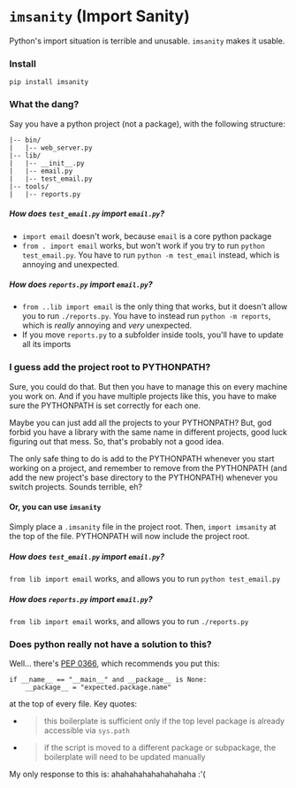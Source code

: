 # `imsanity` (Import Sanity)

Python's import situation is terrible and unusable. `imsanity` makes it usable.

### Install
`pip install imsanity`

### What the dang?
Say you have a python project (not a package), with the following structure:
```
|-- bin/
|   |-- web_server.py
|-- lib/
|   |-- __init__.py
|   |-- email.py
|   |-- test_email.py
|-- tools/
|   |-- reports.py
```

##### How does `test_email.py` import `email.py`?
- `import email` doesn't work, because `email` is a core python package
- `from . import email` works, but won't work if you try to run `python test_email.py`. You have to run `python -m test_email` instead, which is annoying and unexpected.

##### How does `reports.py` import `email.py`?
- `from ..lib import email` is the only thing that works, but it doesn't allow you to run `./reports.py`. You have to instead run `python -m reports`, which is *really* annoying and *very* unexpected.
- If you move `reports.py` to a subfolder inside tools, you'll have to update all its imports

### I guess add the project root to PYTHONPATH?
Sure, you could do that. But then you have to manage this on every machine you work on. And if you have multiple projects like this, you have to make sure the PYTHONPATH is set correctly for each one.

Maybe you can just add all the projects to your PYTHONPATH? But, god forbid you have a library with the same name in different projects, good luck figuring out that mess. So, that's probably not a good idea.

The only safe thing to do is add to the PYTHONPATH whenever you start working on a project, and remember to remove from the PYTHONPATH (and add the new project's base directory to the PYTHONPATH) whenever you switch projects. Sounds terrible, eh?

#### Or, you can use `imsanity`

Simply place a `.imsanity` file in the project root. Then, `import imsanity` at the top of the file. PYTHONPATH will now include the project root.

##### How does `test_email.py` import `email.py`?
`from lib import email` works, and allows you to run `python test_email.py`

##### How does `reports.py` import `email.py`?
`from lib import email` works, and allows you to run `./reports.py`

### Does python really not have a solution to this?

Well... there's [PEP 0366](https://www.python.org/dev/peps/pep-0366/), which recommends you put this:
```
if __name__ == "__main__" and __package__ is None:
    __package__ = "expected.package.name"
```
at the top of every file. Key quotes:
- > this boilerplate is sufficient only if the top level package is already accessible via `sys.path`
- > if the script is moved to a different package or subpackage, the boilerplate will need to be updated manually

My only response to this is: ahahahahahahahahaha :'(
